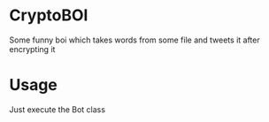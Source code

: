 # CryptoBOI
Some funny boi which takes words from some file and tweets it after encrypting it

# Usage
Just execute the Bot class
